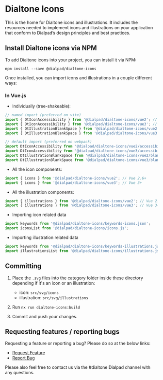 # Dialtone Icons

This is the home for Dialtone icons and illustrations. It includes the resources needed to implement icons and illustrations on your application that conform to Dialpad’s design principles and best practices.

## Install Dialtone icons via NPM

To add Dialtone icons into your project, you can install it via NPM:

```shell
npm install --save @dialpad/dialtone-icons
```

Once installed, you can import icons and illustrations in a couple different ways:

### In Vue.js

- Individually (tree-shakeable):

```js
// named import (preferred on vite)
import { DtIconAccessibility } from '@dialpad/dialtone-icons/vue2'; // Vue 2.6+
import { DtIconAccessibility } from '@dialpad/dialtone-icons/vue3'; // Vue 3+
import { DtIllustrationBlankSpace } from '@dialpad/dialtone-icons/vue2'; // Vue 2.6+
import { DtIllustrationBlankSpace } from '@dialpad/dialtone-icons/vue3'; // Vue 3+

// default import (preferred on webpack)
import DtIconAccessibility from '@dialpad/dialtone-icons/vue2/accessibility'; // Vue 2.6+
import DtIconAccessibility from '@dialpad/dialtone-icons/vue3/accessibility'; // Vue 3+
import DtIllustrationBlankSpace from '@dialpad/dialtone-icons/vue2/blank-space'; // Vue 2.6+
import DtIllustrationBlankSpace from '@dialpad/dialtone-icons/vue3/blank-space'; // Vue 3+
```

- All the icon components:

```js
import { icons } from '@dialpad/dialtone-icons/vue2'; // Vue 2.6+
import { icons } from '@dialpad/dialtone-icons/vue3'; // Vue 3+
```

- All the illustration components:

```js
import { illustrations } from '@dialpad/dialtone-icons/vue2'; // Vue 2.6+
import { illustrations } from '@dialpad/dialtone-icons/vue3'; // Vue 3+
```

- Importing icon related data

```js
import keywords from '@dialpad/dialtone-icons/keywords-icons.json';
import iconsList from '@dialpad/dialtone-icons/icons.js';
```

- Importing illustration related data

```js
import keywords from '@dialpad/dialtone-icons/keywords-illustrations.json';
import illustrationsList from '@dialpad/dialtone-icons/illustrations.js';
```

## Committing

1. Place the `.svg` files into the category folder inside these directory depending if it's an icon or an illustration:

    - icon: `src/svg/icons`
    - illustration: `src/svg/illustrations`

2. Run `nx run dialtone-icons:build`
3. Commit and push your changes.

## Requesting features / reporting bugs

Requesting a feature or reporting a bug? Please do so at the below links:

- [Request Feature](https://dialpad.atlassian.net/secure/CreateIssue.jspa?issuetype=10975&pid=12508)
- [Report Bug](https://dialpad.atlassian.net/secure/CreateIssue.jspa?issuetype=1&pid=12508)

Please also feel free to contact us via the #dialtone Dialpad channel with any questions.
